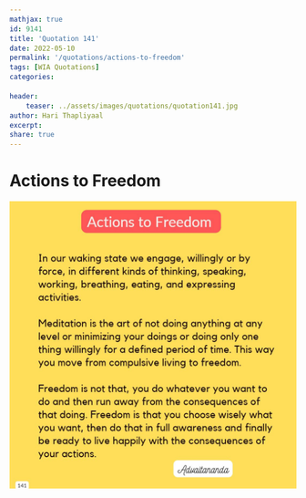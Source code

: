 ```yaml
---
mathjax: true
id: 9141
title: 'Quotation 141'
date: 2022-05-10
permalink: '/quotations/actions-to-freedom'
tags: [WIA Quotations] 
categories: 

header:
    teaser: ../assets/images/quotations/quotation141.jpg
author: Hari Thapliyaal 
excerpt:
share: true 
---
```


# Actions to Freedom

![Actions to Freedom](../assets/images/quotations/quotation141.jpg)
